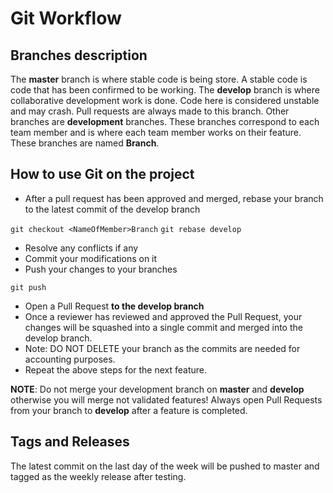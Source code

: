 Git Workflow
=============

Branches description
--------------------

The **master** branch is where stable code is being store. A stable code is code that has been confirmed to be working.
The **develop** branch is where collaborative development work is done. Code here is considered unstable and may crash. Pull requests are always made to this branch.
Other branches are **development** branches. These branches correspond to each team member and is where each team member works on their feature. These branches are named **<NameOfMember>Branch**.

How to use Git on the project
-----------------------------

- After a pull request has been approved and merged, rebase your branch to the latest commit of the develop branch

```git checkout <NameOfMember>Branch```
```git rebase develop```

- Resolve any conflicts if any
- Commit your modifications on it
- Push your changes to your branches

```git push```

- Open a Pull Request **to the develop branch**
- Once a reviewer has reviewed and approved the Pull Request, your changes will be squashed into a single commit and merged into the develop branch.
- Note: DO NOT DELETE your branch as the commits are needed for accounting purposes.
- Repeat the above steps for the next feature.

**NOTE**: Do not merge your development branch on **master** and **develop** otherwise you will merge not validated features! Always open Pull Requests from your branch to **develop** after a feature is completed.

Tags and Releases
------------------

The latest commit on the last day of the week will be pushed to master and tagged as the weekly release after testing.